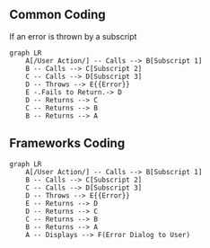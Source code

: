 ## Common Coding

If an error is thrown by a subscript

```mermaid
graph LR
    A[/User Action/] -- Calls --> B[Subscript 1] 
    B -- Calls --> C[Subscript 2] 
    C -- Calls --> D[Subscript 3] 
    D -- Throws --> E{{Error}}
    E -.Fails to Return.-> D
    D -- Returns --> C
    C -- Returns --> B
    B -- Returns --> A
```
## Frameworks Coding

```mermaid
graph LR
    A[/User Action/] -- Calls --> B[Subscript 1] 
    B -- Calls --> C[Subscript 2] 
    C -- Calls --> D[Subscript 3] 
    D -- Throws --> E{{Error}}
    E -- Returns --> D
    D -- Returns --> C
    C -- Returns --> B
    B -- Returns --> A
    A -- Displays --> F(Error Dialog to User)
```
